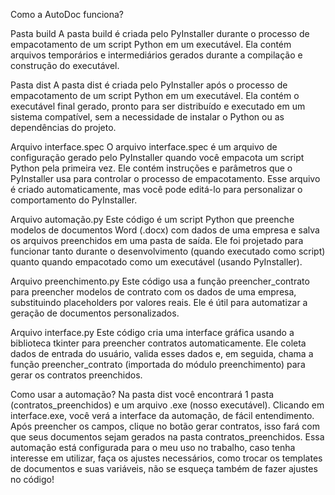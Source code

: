 Como a AutoDoc funciona?

Pasta build
A pasta build é criada pelo PyInstaller durante o processo de empacotamento de um script Python em um executável. Ela contém arquivos temporários e intermediários gerados durante a compilação e construção do executável.

Pasta dist
A pasta dist é criada pelo PyInstaller após o processo de empacotamento de um script Python em um executável. Ela contém o executável final gerado, pronto para ser distribuído e executado em um sistema compatível, sem a necessidade de instalar o Python ou as dependências do projeto.

Arquivo interface.spec 
O arquivo interface.spec é um arquivo de configuração gerado pelo PyInstaller quando você empacota um script Python pela primeira vez. Ele contém instruções e parâmetros que o PyInstaller usa para controlar o processo de empacotamento. Esse arquivo é criado automaticamente, mas você pode editá-lo para personalizar o comportamento do PyInstaller.

Arquivo automação.py
Este código é um script Python que preenche modelos de documentos Word (.docx) com dados de uma empresa e salva os arquivos preenchidos em uma pasta de saída. Ele foi projetado para funcionar tanto durante o desenvolvimento (quando executado como script) quanto quando empacotado como um executável (usando PyInstaller). 

Arquivo preenchimento.py
Este código usa a função preencher_contrato para preencher modelos de contrato com os dados de uma empresa, substituindo placeholders por valores reais. Ele é útil para automatizar a geração de documentos personalizados.

Arquivo interface.py
Este código cria uma interface gráfica usando a biblioteca tkinter para preencher contratos automaticamente. Ele coleta dados de entrada do usuário, valida esses dados e, em seguida, chama a função preencher_contrato (importada do módulo preenchimento) para gerar os contratos preenchidos.

Como usar a automação?
Na pasta dist você encontrará 1 pasta (contratos_preenchidos) e um arquivo .exe (nosso executável). Clicando em interface.exe, você verá a interface da automação, de fácil entendimento. Após preencher os campos, clique no botão gerar contratos, isso fará com que seus documentos sejam gerados na pasta contratos_preenchidos.
Essa automação está configurada para o meu uso no trabalho, caso tenha interesse em utilizar, faça os ajustes necessários, como trocar os templates de documentos e suas variáveis, não se esqueça também de fazer ajustes no código!
